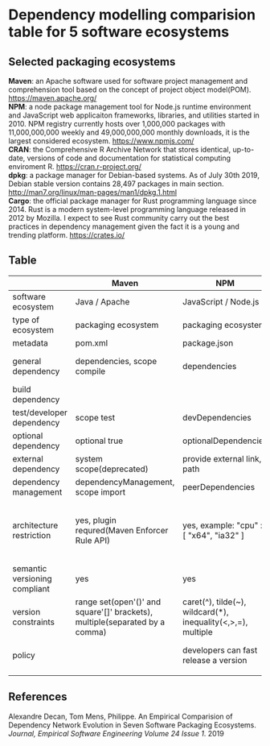 # Dependency modelling comparision table for 5 software ecosystems

## Selected packaging ecosystems

**Maven**: an Apache software used for software project management and comprehension tool based on the concept of project object model(POM). https://maven.apache.org/ <br>
**NPM**: a node package management tool for Node.js runtime environment and JavaScript web applicaiton frameworks, libraries, and utilities started in 2010. NPM registry currently hosts over 1,000,000 packages with 11,000,000,000 weekly and 49,000,000,000 monthly downloads, it is the largest considered ecosystem. https://www.npmjs.com/ <br>
**CRAN**: the Comprehensive R Archive Network that stores identical, up-to-date, versions of code and documentation for statistical computing enviroment R. https://cran.r-project.org/ <br>
**dpkg**: a package manager for Debian-based systems. As of July 30th 2019, Debian stable version contains 28,497 packages in main section. http://man7.org/linux/man-pages/man1/dpkg.1.html <br>
**Cargo**: the official package manager for Rust programming language since 2014. Rust is a modern system-level programming language released in 2012 by Mozilla. I expect to see Rust community carry out the best practices in dependency management given the fact it is a young and trending platform. https://crates.io/ <br>

## Table

|                               | Maven                                                                       | NPM                                                                | CRAN                                                        | dpkg                                            | Cargo                                                                |
| ----------------------------- | --------------------------------------------------------------------------- | ------------------------------------------------------------------ | ----------------------------------------------------------- | ----------------------------------------------- | -------------------------------------------------------------------- |
| software ecosystem            | Java / Apache                                                               | JavaScript / Node.js                                               | R                                                           | Debian / Linux OS                               | Rust                                                                 |
| type of ecosystem             | packaging ecosystem                                                         | packaging ecosystem                                                | packaging ecosystem                                         | distribution for Linux OSs                      | packaging ecosystem                                                  |
| metadata                      | pom.xml                                                                     | package.json                                                       | DESCRIPTION                                                 | DEBIAN/control                                  | Cargo.toml                                                           |
| general dependency            | dependencies, scope compile                                                 | dependencies                                                       | Depends(attach), Imports(namespace required)                | Depends, Pre-Depends                            | dependencies                                                         |
| build dependency              |                                                                             |                                                                    | Build-Depends for source package                            | Build-Depends for source package                | build-dependencies                                                   |
| test/developer dependency     | scope test                                                                  | devDependencies                                                    |                                                             |                                                 | dev-dependencies                                                     |
| optional dependency           | optional true                                                               | optionalDependencies                                               | Suggests                                                    | Recommands, Suggests                            | optional = true                                                      |
| external dependency           | system scope(deprecated)                                                    | provide external link, path                                        |                                                             |                                                 | registry=,git= branch=, path=                                        |
| dependency management         | dependencyManagement, scope import                                          | peerDependencies                                                   |                                                             |                                                 |                                                                      |
| architecture restriction      | yes, plugin requred(Maven Enforcer Rule API)                                | yes, example: "cpu" : [ "x64", "ia32" ]                            | no, but supported during installation                       | yes, example: [linux-any], [!amd64], [any-i386] | no, but can be specified using RUSTFLAGS in cargo configuration file |
| semantic versioning compliant | yes                                                                         | yes                                                                | no, major.minor.patch.dev                                   | [epoch:]upstream_version[-debian_revision]      | yes                                                                  |
| version constraints           | range set(open'()' and square'[]' brackets), multiple(separated by a comma) | caret(^), tilde(~), wildcard(*), inequality(<,>,=), multiple   |  inequality(<,>,=)                                          |  inequality(<,>,=), multiple                | caret(^), tilde(~), wildcard(*), inequality(<,>,=)                   |
| policy                        |                                                                             | developers can fast release a version                              | rolling release, CRAN checks, always install latest version |                                                 |                                                                      |
|                               |                                                                             |                                                                    |                                                             |                                                 |                                                                      |                                      |                     |

## References
Alexandre Decan, Tom Mens, Philippe. An Empirical Comparision of Dependency Network Evolution in Seven Software Packaging Ecosystems. *Journal, Empirical Software Engineering Volume 24 Issue 1*. 2019
